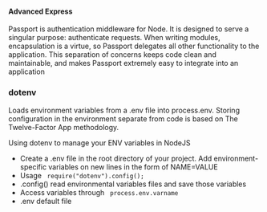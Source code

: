 #### Advanced Express 

<p> Passport is authentication middleware for Node. It is designed to serve a singular purpose: authenticate requests. When writing modules, encapsulation is a virtue, so Passport delegates all other functionality to the application. This separation of concerns keeps code clean and maintainable, and makes Passport extremely easy to integrate into an application </p>

### dotenv
<p>Loads environment variables from a .env file into process.env. Storing configuration in the environment separate from code is based on The Twelve-Factor App methodology. </p>
<p> Using dotenv to manage your ENV variables in NodeJS </p>
<ul>
  <li> Create a .env file in the root directory of your project. Add environment-specific variables on new lines in the form of NAME=VALUE</li>
  <li> Usage <code> require("dotenv").config();</code></li>
  <li> .config() read environmental variables files and save those variables </li>
  <li> Access variables through <code> process.env.varname</code> </li>
  <li> .env  default file</li>
  </ul>

